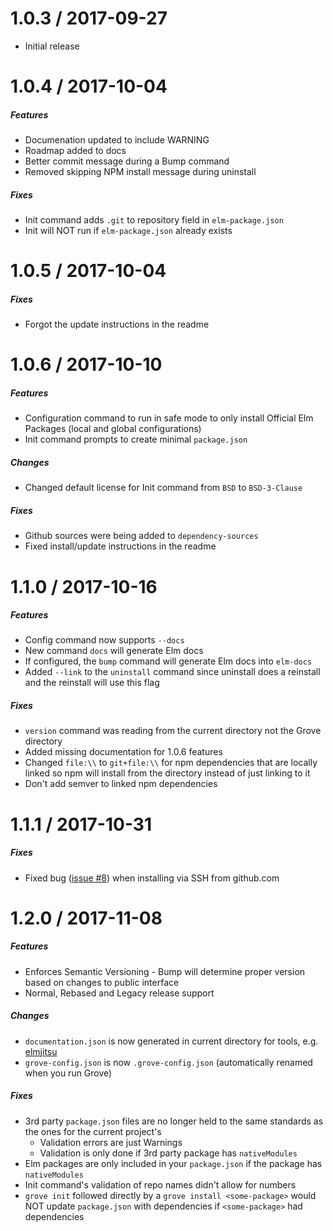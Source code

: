 1.0.3 / 2017-09-27
==================

* Initial release

1.0.4 / 2017-10-04
==================

##### Features
* Documenation updated to include WARNING
* Roadmap added to docs
* Better commit message during a Bump command
* Removed skipping NPM install message during uninstall

##### Fixes
* Init command adds `.git` to repository field in `elm-package.json`
* Init will NOT run if `elm-package.json` already exists

1.0.5 / 2017-10-04
==================

##### Fixes
* Forgot the update instructions in the readme

1.0.6 / 2017-10-10
==================

##### Features
* Configuration command to run in safe mode to only install Official Elm Packages (local and global configurations)
* Init command prompts to create minimal `package.json`

##### Changes
* Changed default license for Init command from `BSD` to `BSD-3-Clause`

##### Fixes
* Github sources were being added to `dependency-sources`
* Fixed install/update instructions in the readme

1.1.0 / 2017-10-16
==================

##### Features
* Config command now supports `--docs`
* New command `docs` will generate Elm docs
* If configured, the `bump` command will generate Elm docs into `elm-docs`
* Added `--link` to the `uninstall` command since uninstall does a reinstall and the reinstall will use this flag

##### Fixes
* `version` command was reading from the current directory not the Grove directory
* Added missing documentation for 1.0.6 features
* Changed `file:\\` to `git+file:\\` for npm dependencies that are locally linked so npm will install from the directory instead of just linking to it
* Don't add semver to linked npm dependencies

1.1.1 / 2017-10-31
==================

##### Fixes
* Fixed bug ([issue #8](https://github.com/panosoft/elm-grove/issues/8)) when installing via SSH from github.com


1.2.0 / 2017-11-08
==================

##### Features
* Enforces Semantic Versioning - Bump will determine proper version based on changes to public interface
* Normal, Rebased and Legacy release support

##### Changes
* `documentation.json` is now generated in current directory for tools, e.g. [elmjitsu](https://atom.io/packages/elmjutsu)
* `grove-config.json` is now `.grove-config.json` (automatically renamed when you run Grove)

##### Fixes
* 3rd party `package.json` files are no longer held to the same standards as the ones for the current project's
	* Validation errors are just Warnings
	* Validation is only done if 3rd party package has `nativeModules`
* Elm packages are only included in your `package.json` if the package has `nativeModules`
* Init command's validation of repo names didn't allow for numbers
* `grove init` followed directly by a `grove install <some-package>` would NOT update `package.json` with dependencies if `<some-package>` had dependencies
